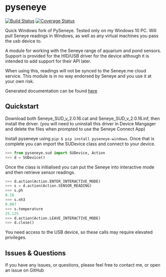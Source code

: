 # pyseneye

[![Build Status](https://travis-ci.org/mcclown/pyseneye.svg?branch=master)](https://travis-ci.org/mcclown/pyseneye)
[![Coverage Status](https://coveralls.io/repos/mcclown/pyseneye/badge.svg?branch=master&service=github)](https://coveralls.io/github/mcclown/pyseneye?branch=master)

Quick Windows fork of PySeneye.  Tested only on my Windows 10 PC.  Will pull Seneye readings in Windows, as well as any virtual machines you pass the usb device to.

A module for working with the Seneye range of aquarium and pond sensors. Support is provided for the HID/USB driver for the device although it is intended to add support for their API later.

When using this, readings will not be synced to the Seneye.me cloud service. This module is in no way endorsed by Seneye and you use it at your own risk.

Generated documentation can be found [here](http://pyseneye.readthedocs.io/en/latest/)

Quickstart
----------
Download both Seneye_SUD_v_2.0.16.cat and Seneye_SUD_v_2.0.16.inf, then install the driver. (you will need to uninstall this driver in Device Mangager and delete the files when prompted to use the Seneye Connect App)

Install pyseneye using `pip`: `$ pip install pyseneye-windows`. Once that is complete you can import the SUDevice class and connect to your device.

```python
>>> from pyseneye.sud import SUDevice, Action
>>> d = SUDevice()
```

Once the class is initialised you can put the Seneye into interactive mode and then retrieve sensor readings.

```python
>>> d.action(Action.ENTER_INTERACTIVE_MODE)
>>> s = d.action(Action.SENSOR_READING)
>>> s.ph
8.16
>>> s.nh3
0.007
>>> s.temperature
25.125
>>> d.action(Action.LEAVE_INTERACTIVE_MODE)
>>> d.close()
```

You need access to the USB device, so these calls may require elevated privileges.

Issues & Questions
------------------

If you have any issues, or questions, please feel free to contact me, or open an issue on GitHub

